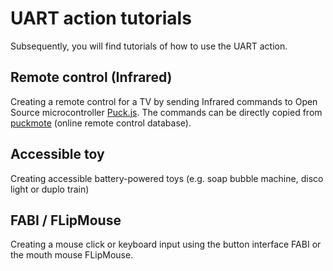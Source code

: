 # UART action tutorials

Subsequently, you will find tutorials of how to use the UART action.

## Remote control (Infrared)

Creating a remote control for a TV by sending Infrared commands to Open Source microcontroller [Puck.js](https://www.puck-js.com/). The commands can be directly copied from [puckmote](https://asterics.github.io/puckmote/) (online remote control database).

## Accessible toy

Creating accessible battery-powered toys (e.g. soap bubble machine, disco light or duplo train)

## FABI / FLipMouse

Creating a mouse click or keyboard input using the button interface FABI or the mouth mouse FLipMouse.

